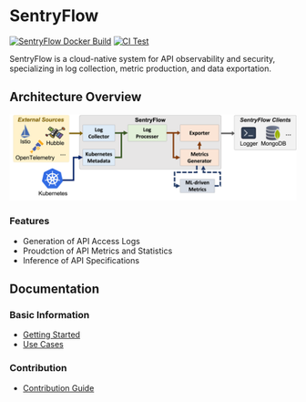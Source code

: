 
# SentryFlow

[![SentryFlow Docker Build](https://github.com/5GSEC/sentryflow/actions/workflows/sentryflow-release-image.yml/badge.svg)](https://github.com/5GSEC/sentryflow/actions/workflows/sentryflow-release-image.yml) [![CI Test](https://github.com/5GSEC/sentryflow/actions/workflows/ci-test-go.yml/badge.svg)](https://github.com/5GSEC/sentryflow/actions/workflows/ci-test-go.yml)

SentryFlow is a cloud-native system for API observability and security, specializing in log collection, metric production, and data exportation.

## Architecture Overview

![Sentryflow Overview](docs/sentryflow_overview.png)

### Features
- Generation of API Access Logs
- Proudction of API Metrics and Statistics
- Inference of API Specifications

## Documentation

### Basic Information
- [Getting Started](docs/getting_started.md)
- [Use Cases](examples/README.md)

### Contribution
- [Contribution Guide](contribution/README.md)
